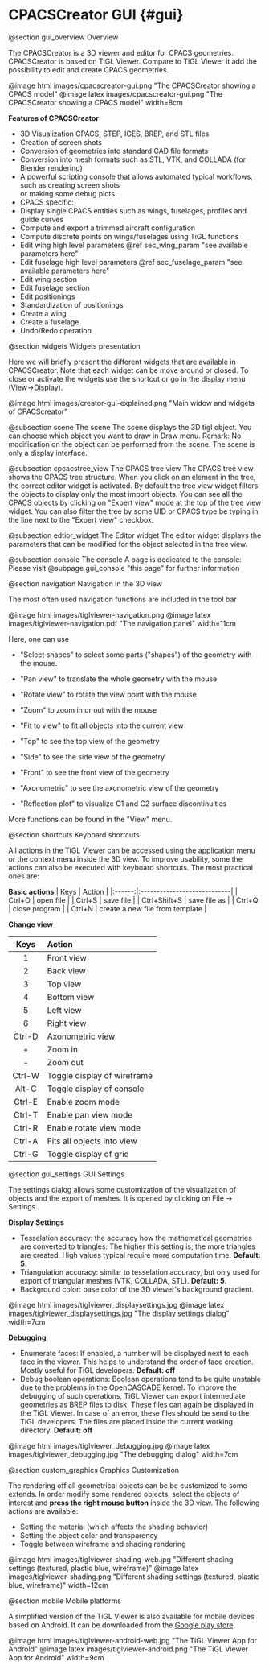 CPACSCreator GUI {#gui}
===========

@section gui_overview Overview

The CPACSCreator is a 3D viewer and editor for CPACS geometries. 
CPACSCreator is based on TiGL Viewer.
Compare to TiGL Viewer it add the possibility to edit and create CPACS geometries. 

@image html images/cpacscreator-gui.png "The CPACSCreator showing a CPACS model"
@image latex images/cpacscreator-gui.png  "The CPACSCreator showing a CPACS model" width=8cm

__Features of CPACSCreator__

 * 3D Visualization CPACS, STEP, IGES, BREP, and STL files
 * Creation of screen shots
 * Conversion of geometries into standard CAD file formats
 * Conversion into mesh formats such as STL, VTK, and COLLADA (for Blender rendering)
 * A powerful scripting console that allows automated typical workflows, such as creating screen shots  
or making some debug plots.
 * CPACS specific:
  * Display single CPACS entities such as wings, fuselages, profiles and guide curves
  * Compute and export a trimmed aircraft configuration
  * Compute discrete points on wings/fuselages using TiGL functions
  * Edit wing high level parameters @ref sec_wing_param  "see available parameters here"
  * Edit fuselage high level parameters  @ref sec_fuselage_param  "see available parameters here"
  * Edit wing section 
  * Edit fuselage section  
  * Edit positionings
  * Standardization of positionings
  * Create a wing
  * Create a fuselage 
  * Undo/Redo operation
  
  
@section widgets Widgets presentation

Here we will briefly present the different widgets that are available in CPACSCreator. Note that each widget can 
be move around or closed. To close or activate the widgets use the shortcut or go in the display menu (View->Display).

@image html images/creator-gui-explained.png "Main widow and widgets of CPACScreator"

@subsection scene The scene
The scene displays the 3D tigl object. You can choose which object you want to draw in Draw menu. 
Remark: No modification on the object can be performed from the scene. The scene is only a display interface.

@subsection cpcacstree_view The CPACS tree view
The CPACS tree view shows the CPACS tree structure. When you click on an element in the tree, the correct editor 
widget is activated. By default the tree view widget filters the objects to display only the most import objects. 
You can see all the CPACS objects by clicking on "Expert view" mode at the top of the tree view widget.
You can also filter the tree by some UID or CPACS type be typing in the line next to the "Expert view" checkbox.


@subsection edtior_widget The Editor widget
The editor widget displays the parameters that can be modified for the object selected in the tree view. 


@subsection console The console
A page is dedicated to the console: Please visit @subpage gui_console "this page" for further information



@section navigation Navigation in the 3D view

The most often used navigation functions are included in the tool bar 

@image html images/tiglviewer-navigation.png
@image latex images/tiglviewer-navigation.pdf  "The navigation panel" width=11cm

Here, one can use

 * "Select shapes" to select some parts ("shapes") of the geometry with the
    mouse.
 * "Pan view" to translate the whole geometry with the mouse
 * "Rotate view" to rotate the view point with the mouse
 * "Zoom" to zoom in or out with the mouse
 * "Fit to view" to fit all objects into the current view

 * "Top" to see the top view of the geometry
 * "Side" to see the side view of the geometry
 * "Front" to see the front view of the geometry
 * "Axonometric" to see the axonometric view of the geometry
 * "Reflection plot" to visualize C1 and C2 surface discontinuities

More functions can be found in the "View" menu. 

@section shortcuts Keyboard shortcuts

All actions in the TiGL Viewer can be accessed using the application menu or the context menu inside the 3D view. To improve usability, some the actions can also be executed with keyboard shortcuts. The most practical ones are:

__Basic actions__
 | Keys   |  Action                     |
 |:------:|:----------------------------|
 | Ctrl+O | open file                   |
 | Ctrl+S | save file                   |
 | Ctrl+Shift+S | save file as                  |
 | Ctrl+Q | close program               |
 | Ctrl+N | create a new file from template    |

__Change view__

 | Keys   |  Action                     |
 |:------:|:----------------------------|
 | 1      | Front view                  |
 | 2      | Back view                   |
 | 3      | Top view                    |
 | 4      | Bottom view                 |
 | 5      | Left view                   |
 | 6      | Right view                  |
 | Ctrl-D | Axonometric view            |
 | +      | Zoom in                     |
 | -      | Zoom out                    |
 | Ctrl-W | Toggle display of wireframe |
 | Alt-C  | Toggle display of console   |
 | Ctrl-E | Enable zoom mode            |
 | Ctrl-T | Enable pan view mode        |
 | Ctrl-R | Enable rotate view mode     |
 | Ctrl-A | Fits all  objects into view | 
 | Ctrl-G | Toggle display of grid      |
  
  
@section gui_settings GUI Settings

The settings dialog allows some customization of the visualization of objects and the export of meshes. It is opened by clicking on File -> Settings.

__Display Settings__

 * Tesselation accuracy: the accuracy how the mathematical geometries are converted to triangles. The higher
   this setting is, the more triangles are created. High values typical require more computation time. __Default: 5__.
 * Triangulation accuracy: similar to tesselation accuracy, but only used for export of triangular meshes (VTK, COLLADA, STL).
   __Default: 5__.
 * Background color: base color of the 3D viewer's background gradient.

@image html images/tiglviewer_displaysettings.jpg
@image latex images/tiglviewer_displaysettings.jpg  "The display settings dialog" width=7cm

__Debugging__

 * Enumerate faces: If enabled, a number will be displayed next to each face in the viewer. This helps to understand
   the order of face creation. Mostly useful for TiGL developers. __Default: off__
 * Debug boolean operations: Boolean operations tend to be quite unstable due to the problems in the OpenCASCADE kernel.
   To improve the debugging of such operations, TiGL Viewer can export intermediate geometries as BREP files to disk.
   These files can again be displayed in the TiGL Viewer. In case of an error, these files should be send to the TiGL
   developers. The files are placed inside the current working directory. __Default: off__

@image html images/tiglviewer_debugging.jpg
@image latex images/tiglviewer_debugging.jpg  "The debugging dialog" width=7cm


  
@section custom_graphics Graphics Customization

The rendering off all geometrical objects can be be customized to some extends. In order modify some rendered objects, 
select the objects of interest and __press the right mouse button__ inside the 3D view. The following actions are available:
 * Setting the material (which affects the shading behavior)
 * Setting the object color and transparency
 * Toggle between wireframe and shading rendering
 
@image html images/tiglviewer-shading-web.jpg "Different shading settings (textured, plastic blue, wireframe)"
@image latex images/tiglviewer-shading.png  "Different shading settings (textured, plastic blue, wireframe)" width=12cm

@section mobile Mobile platforms

A simplified version of the TiGL Viewer is also available for mobile devices based on Android. It can be downloaded from the 
[Google play store](https://play.google.com/store/apps/details?id=de.dlr.sc.tiglviewer.android&hl=de).
  
@image html images/tiglviewer-android-web.jpg "The TiGL Viewer App for Android"
@image latex images/tiglviewer-android.png  "The TiGL Viewer App for Android" width=9cm

